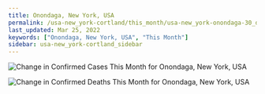```yaml
---
title: Onondaga, New York, USA
permalink: /usa-new_york-cortland/this_month/usa-new_york-onondaga-30_days.html
last_updated: Mar 25, 2022
keywords: ["Onondaga, New York, USA", "This Month"]
sidebar: usa-new_york-cortland_sidebar
---
```


![Change in Confirmed Cases This Month for Onondaga, New York, USA](/covid_tracker/images/graphs/usa-new_york-onondaga-delta_confirmed-30_days_graph.png)

![Change in Confirmed Deaths This Month for Onondaga, New York, USA](/covid_tracker/images/graphs/usa-new_york-onondaga-delta_deaths-30_days_graph.png)

